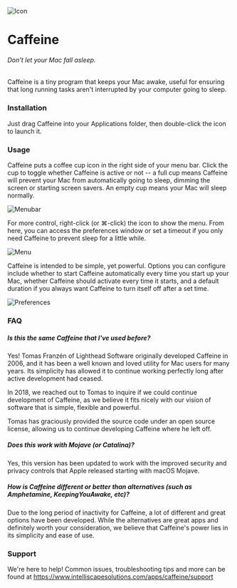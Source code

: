 ![Icon](https://www.intelliscapesolutions.com/img/apps/caffeine/Icon.png)
# Caffeine
###### Don't let your Mac fall asleep.

Caffeine is a tiny program that keeps your Mac awake, useful for ensuring that long running tasks aren't interrupted by your computer going to sleep.

### Installation

Just drag Caffeine into your Applications folder, then double-click the icon to launch it.

### Usage

Caffeine puts a coffee cup icon in the right side of your menu bar. Click the cup to toggle whether Caffeine is active or not -- a full cup means Caffeine will prevent your Mac from automatically going to sleep, dimming the screen or starting screen savers. An empty cup means your Mac will sleep normally.

![Menubar](https://www.intelliscapesolutions.com/img/apps/caffeine/Menubar.png)

For more control, right-click (or ⌘-click) the icon to show the menu. From here, you can access the preferences window or set a timeout if you only need Caffeine to prevent sleep for a little while.

![Menu](https://www.intelliscapesolutions.com/img/apps/caffeine/Menu.png)

Caffeine is intended to be simple, yet powerful. Options you can configure include whether to start Caffeine automatically every time you start up your Mac, whether Caffeine should activate every time it starts, and a default duration if you always want Caffeine to turn itself off after a set time.

![Preferences](https://www.intelliscapesolutions.com/img/apps/caffeine/Preferences.png)

### FAQ

##### Is this the same Caffeine that I've used before?

Yes! Tomas Franzén of Lighthead Software originally developed Caffeine in 2006, and it has been a well known and loved utility for Mac users for many years. Its simplicity has allowed it to continue working perfectly long after active development had ceased.

In 2018, we reached out to Tomas to inquire if we could continue development of Caffeine, as we believe it fits nicely with our vision of software that is simple, flexible and powerful.

Tomas has graciously provided the source code under an open source license, allowing us to continue developing Caffeine where he left off.

##### Does this work with Mojave (or Catalina)?

Yes, this version has been updated to work with the improved security and privacy controls that Apple released starting with macOS Mojave.

##### How is Caffeine different or better than alternatives (such as Amphetamine, KeepingYouAwake, etc)?

Due to the long period of inactivity for Caffeine, a lot of different and great options have been developed. While the alternatives are great apps and definitely worth your consideration, we believe that Caffeine's power lies in its simplicity and ease of use.

### Support

We're here to help! Common issues, troubleshooting tips and more can be found at https://www.intelliscapesolutions.com/apps/caffeine/support